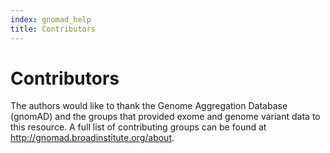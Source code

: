 ```yaml
---
index: gnomad_help
title: Contributors
---
```


# Contributors

The authors would like to thank the Genome Aggregation Database (gnomAD) and the groups that provided exome and genome variant data to this resource. A full list of contributing groups can be found at <http://gnomad.broadinstitute.org/about>.
